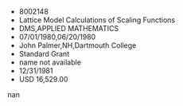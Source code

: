 
* 8002148
* Lattice Model Calculations of Scaling Functions
* DMS,APPLIED MATHEMATICS
* 07/01/1980,06/20/1980
* John Palmer,NH,Dartmouth College
* Standard Grant
*   name not available
* 12/31/1981
* USD 16,529.00

nan
